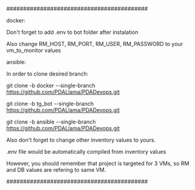 ##########################################

docker:

Don't forget to add .env to bot folder after instalation

Also change RM_HOST, RM_PORT, RM_USER, RM_PASSWORD to your vm_to_monitor values

ansible:

In order to clone desired branch:

git clone -b docker --single-branch https://github.com/PDALlama/PDADevops.git

git clone -b tg_bot --single-branch https://github.com/PDALlama/PDADevops.git

git clone -b ansible --single-branch https://github.com/PDALlama/PDADevops.git

Also don't forget to change other inventory values to yours. 

.env file would be automatically compiled from inventory values

However, you should remember that project is targeted for 3 VMs, so RM and DB values are refering to same VM.

##########################################
